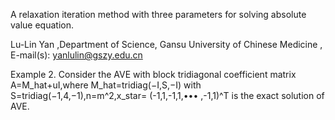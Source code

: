 A relaxation iteration method with three parameters for solving absolute value equation. 

Lu-Lin Yan ,Department of Science, Gansu University of Chinese Medicine , E-mail(s): yanlulin@gszy.edu.cn

Example 2. Consider the AVE with block tridiagonal coefficient matrix A=M_hat+uI,where M_hat=tridiag(−I,S,−I) with S=tridiag(−1,4,−1),n=m^2,x_star= (-1,1,-1,1,••• ,-1,1)^T is the exact solution of AVE.
